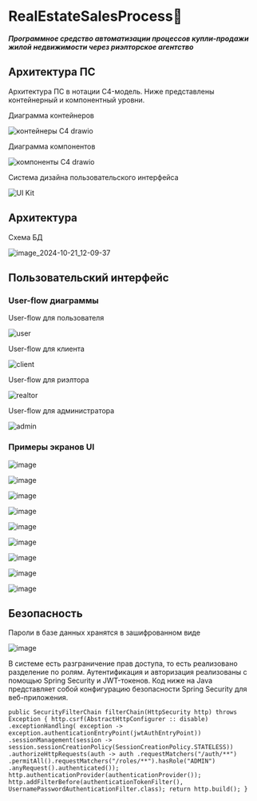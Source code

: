 # RealEstateSalesProcess🏡
***Программное средство автоматизации процессов купли-продажи жилой недвижимости через риэлторское агентство***

## Архитектура ПС

Архитектура ПС в нотации C4-модель. Ниже представлены контейнерный и компонентный уровни.

Диаграмма контейнеров

![контейнеры C4 drawio](https://github.com/user-attachments/assets/9f6aa4a4-985d-4e12-83c0-6fdbdd372ae3)

Диаграмма компонентов

![компоненты С4 drawio](https://github.com/user-attachments/assets/d1775589-b525-4c75-86f2-ba54a534d432)

Система дизайна пользовательского интерфейса

![UI Kit](https://github.com/user-attachments/assets/7a443bea-d0a0-40cc-819c-e2ef80520250)

## Архитектура

Схема БД

![image_2024-10-21_12-09-37](https://github.com/user-attachments/assets/95664975-de2c-4497-b808-54a9668e826e)

## Пользовательский интерфейс

### User-flow диаграммы

User-flow для пользователя

![user](https://github.com/user-attachments/assets/3e9700ae-e5ad-4d4a-9f45-c972a086633e)

User-flow для клиента

![client](https://github.com/user-attachments/assets/aba98c22-e21e-4293-bd66-f3c81bb0f7ad)

User-flow для риэлтора

![realtor](https://github.com/user-attachments/assets/fac1a0e7-ce26-40cc-ba19-5e83e613fdc4)

User-flow для администратора

![admin](https://github.com/user-attachments/assets/77d781db-76da-430e-886f-7fa145324dcd)

### Примеры экранов UI

![image](https://github.com/user-attachments/assets/e9d4c243-5025-4b6b-b7e4-967be2bee9bd)

![image](https://github.com/user-attachments/assets/65738337-1ace-4a08-b683-ba0518471bc7)

![image](https://github.com/user-attachments/assets/45f5f8a5-33b3-4d3f-8a5e-aa5335e0edcc)

![image](https://github.com/user-attachments/assets/f6416eb6-ba76-480a-9cc2-b5d5b1c82861)

![image](https://github.com/user-attachments/assets/359051ae-21ec-40a3-88c6-4fc8bdba2f0c)

![image](https://github.com/user-attachments/assets/b6f5d483-8adb-4bb0-ab57-8c15c5d123a1)

![image](https://github.com/user-attachments/assets/47b7ca14-e444-48fd-a314-7d6abc7f6427)

![image](https://github.com/user-attachments/assets/769ad750-2419-4937-b179-545b40934e08)

![image](https://github.com/user-attachments/assets/19091e14-951f-4a1e-8bce-eb635edad3de)

## Безопасность

Пароли в базе данных хранятся в зашифрованном виде

![image](https://github.com/user-attachments/assets/85f0e59c-4321-4c30-b022-37c99c138a2c)

В системе есть разграничение прав доступа, то есть реализовано разделение по ролям.
Аутентификация и авторизация реализованы с помощью Spring Security и JWT-токенов. 
Код ниже на Java представляет собой конфигурацию безопасности Spring Security для веб-приложения.

`public SecurityFilterChain filterChain(HttpSecurity http) throws Exception {
    http.csrf(AbstractHttpConfigurer :: disable)
            .exceptionHandling(
                    exception -> exception.authenticationEntryPoint(jwtAuthEntryPoint))
            .sessionManagement(session -> session.sessionCreationPolicy(SessionCreationPolicy.STATELESS))
            .authorizeHttpRequests(auth -> auth
                    .requestMatchers("/auth/**")
                    .permitAll().requestMatchers("/roles/**").hasRole("ADMIN")
                    .anyRequest().authenticated());
    http.authenticationProvider(authenticationProvider());
    http.addFilterBefore(authenticationTokenFilter(), UsernamePasswordAuthenticationFilter.class);
    return http.build();
}`



